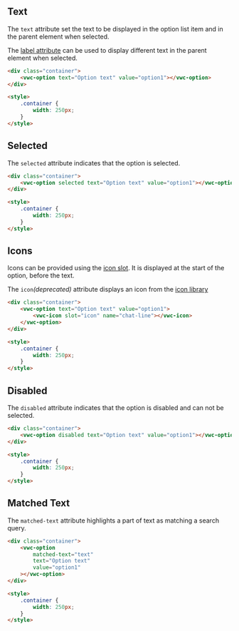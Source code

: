## Text

The `text` attribute set the text to be displayed in the option list item and in the parent element when selected.

The [label attribute](/components/option/code/#label) can be used to display different text in the parent element when selected.

```html preview
<div class="container">
	<vwc-option text="Option text" value="option1"></vwc-option>
</div>

<style>
	.container {
		width: 250px;
	}
</style>
```

## Selected

The `selected` attribute indicates that the option is selected.

```html preview
<div class="container">
	<vwc-option selected text="Option text" value="option1"></vwc-option>
</div>

<style>
	.container {
		width: 250px;
	}
</style>
```

## Icons

Icons can be provided using the [icon slot](/components/option/code/#icon-slot). It is displayed at the start of the option, before the text.

The `icon`_(deprecated)_ attribute displays an icon from the [icon library](/icons/icons-gallery/)

```html preview
<div class="container">
	<vwc-option text="Option text" value="option1">
		<vwc-icon slot="icon" name="chat-line"></vwc-icon>
	</vwc-option>
</div>

<style>
	.container {
		width: 250px;
	}
</style>
```

## Disabled

The `disabled` attribute indicates that the option is disabled and can not be selected.

```html preview
<div class="container">
	<vwc-option disabled text="Option text" value="option1"></vwc-option>
</div>

<style>
	.container {
		width: 250px;
	}
</style>
```

## Matched Text

The `matched-text` attribute highlights a part of text as matching a search query.

```html preview
<div class="container">
	<vwc-option
		matched-text="text"
		text="Option text"
		value="option1"
	></vwc-option>
</div>

<style>
	.container {
		width: 250px;
	}
</style>
```
